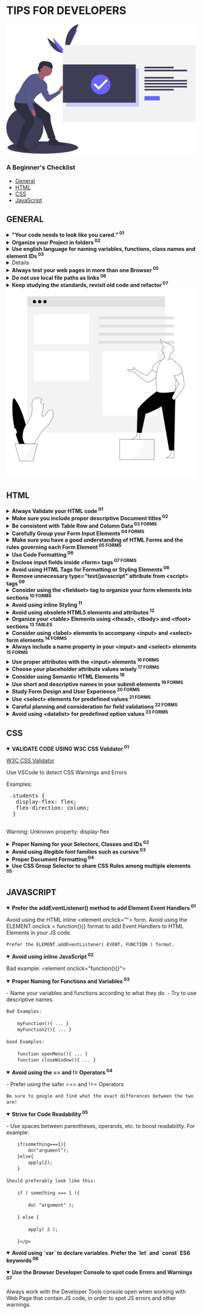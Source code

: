 # TIPS FOR DEVELOPERS

<img src="img/undraw_done_a34v.svg" alt="" width="500px">

### A Beginner's Checklist

- <a href="#general">General<a><br>
- <a href="#html">HTML<a><br>
- <a href="#css">CSS<a><br>
- <a href="#javascript">JavaScript<a><br>

## GENERAL

<details>

<summary><strong>"Your code needs to look like you cared."<sup> 01</sup></strong></summary>
  <p>The description says it all.</p>

</details>

<details>

<summary><strong>Organize your Project in folders<sup> 02</sup></strong></summary>
  <p>Place your CSS files in folders named <i>/css</i>, <i>/style</i> or something appropriate. Place your JavaScript files in a folder named <i>/js</i> or <i>/script</i> and your image files in folders named <i>/img</i>, <i>/images</i> or something appropriate.</p>
  <p>Example:</p>
  <ul style="list-style:none; font-weight:bold;">
  <li>/</li>
  <li>/css
  </li>
  <li>/img
  </li>
  <li>/js</li>
  </ul>
  <p>Example #2:</p>
  <ul style="list-style:none; font-weight:bold;">
  <li>/</li>
  <li>/style
  </li>
  <li>/images
  </li>
  <li>/scripts 
  </li>
  </ul>

</details>

<details>

<summary><strong>Use english language for naming variables, functions, class names and element IDs<sup> 03</sup></strong></summary>
  <p>Avoid Greek or Greeklish.</p>

</details>

<details>

<summary><strong>Choose Proper Color Sets for your Text and Buttons<sup> 04</sup></strong></summary>
  <p>Contrast and color use are vital to accessibility. Users, including users with visual disabilities, must be able to perceive content on the page.</p>
  <p><strong>Always check your color sets with one of the available Contrast Checking services:</strong></p>
  <ul>
  <li><a href="https://webaim.org/resources/contrastchecker/"><strong>Color Contrast Checker</strong> by WebAIM.org</a></li>
  <li><a href="https://contrastchecker.com/"><strong>Contrast Checker</strong> by Acart Communications</a></li>
  <li><a href="http://accessible-colors.com/"><strong>Accessible Colors</strong></a></li>
  </ul>
  <p>Bad Example:</p>
  <img src="./img/contrast-check-fail.jpg" alt="" >
  
  <p>Bad Example:</p>
  <img src="./img/improper-color-contrast.jpg" alt="" >
  

</details>

<details>

<summary><strong>Always test your web pages in more than one Browser<sup> 05</sup></strong></summary>

<p>Test with at least two or three different browsers and on several screen sizes.</p>
<p>Consider testing the web pages using the Browsers' mobile device emulators</p>

</details>

<details>

<summary><strong>Do not use local file paths as links<sup> 06</sup></strong></summary>
  <p style="color:tomato">Example (wrong):</p>
  <code>
  &lt;link href="C:\Users\John\Desktop\css\style.css" ...&gt;
  </code>
  <br/>
  <br/>
  <p style="color:limegreen">Example (correct):</p>
  <code>
  &lt;link href="./css/style.css" ...&gt;
  </code>

</details>

<details>

<summary><strong>Keep studying the standards, revisit old code and refactor<sup> 07</sup></strong></summary>
  <p>Make sure that you keep studying the HTML, CSS and JavaScript standards and revisit your old code and try to refactor it using the recently acquired knowledge.</p>
  <p>Study well-designed forms and interfaces that you commonly use (e.g. Gmail, Search Engines, Contact Forms, etc.) and try to apply the rules and styling guides to your own layouts and web pages.</p>

</details>

<img src="img/drawkit-content.svg" alt="" width="500px">

## HTML

<details>

<summary><strong>Always Validate your HTML code<sup> 01</sup></strong></summary>

  <p>- Validate your HTML code using the <a href="https://validator.w3.org/">W3C Validator</a></p>
  <p>- Use your Code Editor's or IDE built-in validation system or install the appropriate plugins or extensions.</p>
  <p>- For <a href="https://code.visualstudio.com/">Visual Studio Code</a> you can use the <a href="https://marketplace.visualstudio.com/items?itemName=mkaufman.HTMLHint">HTMLHint Extension</a>.</p>
  <p><strong>Examples of validation errors:</strong><p>

  <hr>

  <fieldset>
  <legend>Invalid Tags</legend>
  <p>Bad code: <code> &lt;/br&gt; </code></p>
  <p><strong>Invalid <code>&lt;/br&gt;</code> tag.</strong> It should be <code>&lt;br&gt;</code></p>
  </fieldset>

  <hr>

  <fieldset>
  <legend>Invalid ID names</legend>
  <p>Bad code: <code> &lt;input id="Date of birth2"&gt; </code></p>
  <p><strong>An ID must not contain whitespace.</strong></p>
  </fieldset>

  <hr>

  <fieldset>
  <legend>Invalid Element Nesting</legend>
  <p>Bad code: <code> &lt;a href="#"&gt; &lt;button&gt;Click Me&lt;/button&gt; &lt;/a&gt; </code></p>
  <p><strong>The element button must not appear as a descendant of the a element.</strong><a href="https://stackoverflow.com/questions/6393827/can-i-nest-a-button-element-inside-an-a-using-html5">Reference</a></p>
  </fieldset>
  
  <hr>
  
  <p>Example output of the the <a href="https://marketplace.visualstudio.com/items?itemName=mkaufman.HTMLHint">HTLMHint VSCode extension</a>:</p>
  <img src="img/htmlhint-errors.jpg" alt="" width="700px">




</details>

<details>

<summary><strong>Make sure you include proper descriptive Document titles<sup> 02</sup></strong></summary>
  <p>- Always use a <strong>&lt;title&gt;</strong> element inside the <strong>&lt;head&gt;</strong> tag</p>
  <p>- Avoid default Document titles placed by HTML Boilerplate files or Emmet abbreviations, like "Document"</p>

</details>

<details>

<summary><strong>Be consistent with Table Row and Column Data<sup> 03 FORMS</sup></strong></summary>
  <p>For example, input fields under each column must share common attributes:</p>
  <pre>
&lt;tr&gt;
	&lt;td&gt;&lt;input type=&quot;text&quot;&gt;&lt;/td&gt;
	&lt;td&gt;&lt;input type=&quot;number&quot;&gt;&lt;/td&gt;
&lt;tr&gt;
&lt;tr&gt;
	&lt;td&gt;&lt;input type=&quot;number&quot;&gt;&lt;/td&gt;	&lt;!-- This should have a type=&quot;text&quot; --&gt;
	&lt;td&gt;&lt;input type=&quot;number&quot;&gt;&lt;/td&gt;
&lt;tr&gt;
  </pre>

</details>

<details>

<summary><strong>Carefully Group your Form Input Elements<sup> 04 FORMS</sup></strong></summary>
<p>Recommendend Reading: <a href="https://mattstauffer.com/blog/a-little-trick-for-grouping-fields-in-an-html-form/">A little trick for grouping fields in an HTML form</a></p>

</details>

<details>

<summary><strong>Make sure you have a good understanding of HTML Forms and the rules governing each Form Element<sup> 05 FORMS</sup></strong></summary>
  <p>Validate your code to ensure you have no errors in your HTML forms:</p>
  <p>Avoid errors like placing the <strong>&lt;legend&gt;</strong> element outside of a <strong>&lt;fieldset&gt;</strong> element, and so forth.</p>
  <p><strong>Recommended Reading</strong> (Basics):</p>
  <a href="https://developer.mozilla.org/en-US/docs/Web/HTML/Element/form">- Form Element </a><br>
  <a href="https://developer.mozilla.org/en-US/docs/Web/HTML/Element/input">- Input Element </a><br>
  <a href="https://developer.mozilla.org/en-US/docs/Web/HTML/Element/label">- Label Element</a><br>
  <a href="https://developer.mozilla.org/en-US/docs/Web/HTML/Element/select">- Select Element</a><br>

</details>

<details>

<summary><strong>Use Code Formatting<sup> 06</sup></strong></summary>
  <ul>
  <li>Use indentation</li>
  <li>Reduce/remove unnecessary whitespace (newlines, tabs, etc.)</li>
  <li>Strive for consistency</li>
	<li>Use automated tools like the <strong>VSCode's</strong> <i>Format Document</i> command to format your code</li>
  </ul>
</details>

<details>

<summary><strong>Enclose input fields inside &lt;form&gt; tags<sup> 07 FORMS</sup></strong></summary>
  <p>For example, the <strong>&lt;input&gt;</strong> and <strong>&lt;select&gt;</strong> elements must be enclosed inside <strong>&lt;form&gt;</strong> tags.
  </p>

</details>

<details>

<summary><strong>Avoid using HTML Tags for Formatting or Styling Elements<sup> 08</sup></strong></summary>
  <p>Prefer CSS rules to stylize or format HTML elements</p>
  <p> Example: Avoid using &lt;br&gt; for spacing. Try using CSS properties like padding, margin, display, etc.</p>

</details>

<details>

<summary><strong>Remove unnecessary type="text/javascript" attribute from &lt;script&gt; tags<sup> 09</sup></strong></summary>
  <p><a href="https://stackoverflow.com/questions/14323376/do-html5-script-tag-need-type-javascript">Reference</a>
</p>

</details>

<details>

<summary><strong>Consider using the &lt;fieldset&gt; tag to organize your form elements into sections<sup> 10 FORMS</sup></strong></summary>
  <p><strong>Note:</strong> The &lt;fieldset&gt; elements should preferably be used to group two or more input elements.</p>

</details>

<details>

<summary><strong>Avoid using inline Styling<sup> 11</sup></strong></summary>
  <p>Bad Practice:</p>
  <code>&lt;element style="rule:value" ... &gt;&lt;/element&gt;</code>
  <hr>
  <p>Good Practice:</p>
  <p>Place your CSS inside <strong>&lt;style&gt;</strong> tags or external CSS files <strong>&lt;link rel="stylesheet"&gt;</strong></p>

</details>

<details>

<summary><strong>Avoid using obsolete HTML5 elements and attributes<sup> 12</sup></strong></summary>
  <p>Example: Do not use the <strong>cellspacing</strong> and <strong>cellpadding</strong> <strong>&lt;table&gt;</strong> attributes</p>
  <p><a href="https://stackoverflow.com/questions/6048913/in-html5-with-respect-to-tables-what-replaces-cellpadding-cellspacing-valign">Reference</a>
</p>

</details>

<details>

<summary><strong>Organize your &lt;table&gt; Elements using &lt;thead&gt;, &lt;tbody&gt; and &lt;tfoot&gt; sections<sup> 13 TABLES</sup></strong></summary>
<p>References: <a href="https://css-tricks.com/complete-guide-table-element/">A Complete Guide to the Table Element</a></p>

</details>

<details>

<summary><strong>Consider using &lt;label&gt; elements to accompany &lt;input&gt; and &lt;select&gt; form elements<sup> 14 FORMS</sup></strong></summary>
<p>References: <a href="https://developer.mozilla.org/en-US/docs/Web/HTML/Element/label">The label Element</a></p>

</details>

<details>

<summary><strong>Always include a name property in your &lt;input&gt; and &lt;select&gt; elements<sup> 15 FORMS</sup></strong></summary>
  <p>- Otherwise the input field values and selected options will never be send to the server.</p>
  <p>- Consider going through the documentation to ensure that you are placing the `name` attribute only on the elements that require it.</p>
  
  <p>References: <a href="https://html.com/attributes/input-name/">The <strong>name</strong> input attribute</a></p>

</details>

<details>

<summary><strong>Use proper attributes with the &lt;input&gt; elements<sup> 16 FORMS</sup></strong></summary>
  <p>Examples:</p>
  <p>The <strong>maxlength</strong> attribute is used only with the following input types: text, email, search, password, tel, or url</p>
  <p>For other control types, it is ignored.</p>
  <p><a href="https://stackoverflow.com/questions/18510845/maxlength-ignored-for-input-type-number-in-chrome">References</a></p>

</details>

<details>

<summary><strong>Choose your placeholder attribute values wisely<sup> 17 FORMS</sup></strong></summary>

 <p>Bad Example:</p>

 <pre>
 &lt;input type=&quot;text&quot; name=&quot;firstname&quot; placeholder=&quot;John&quot; ...&gt;&#10;
 &lt;input type=&quot;text&quot; name=&quot;lastname&quot; placeholder=&quot;Doe&quot; ...&gt;&#10;
 </pre>

 <hr>
 <p>Goog Example:</p>

 <pre>
    &lt;input type=&quot;text&quot; name=&quot;firstname&quot; placeholder=&quot;First Name&quot; ...&gt;&#10;
    &lt;input type=&quot;text&quot; name=&quot;lastname&quot; placeholder=&quot;Last Name&quot; ...&gt;&#10;</pre>

</details>

<details>

<summary><strong>Consider using Semantic HTML Elements<sup> 18</sup></strong></summary>

<p>Examples of non-semantic elements: &lt;div&gt; - Tells nothing about its content.</p>
<p>Examples of semantic elements: &lt;form&gt;, &lt;table&gt;, &lt;header&gt;, &lt;footer&gt;, &lt;section&gt; and &lt;article&gt; - Clearly define its content.</p>
<hr>
<p><a href="https://www.w3schools.com/html/html5_semantic_elements.asp">References</a></p>

</details>

<details>

<summary><strong>Use short and descriptive names in your submit elements<sup> 19 FORMS</sup></strong></summary>

<p>Avoid:</p>
<pre>
&lt;input type=&quot;submit&quot; value=&quot;Save Changes and Update your Database&quot;&gt;&#10;</pre>
<p>Instead use a short name and an optional description:</p>
<pre>
&lt;input type=&quot;submit&quot; value=&quot;Save&quot;&gt;&#10;&lt;p class=&quot;warning&quot;&gt;Save changes and update your database&lt;/p&gt;
</pre>
</p>

</details>



<details>

<summary><strong>Study Form Design and User Experience<sup> 20 FORMS</sup></strong></summary>

<p>A quick search for "guide to better html forms" and "html forms user experience" returned the following useful resources for designing and building better HTML Forms:</p>

- <a href="https://esri.github.io/calcite-web/guides/best-practices/forms/">Forms Best Practices:</a>

- <a href="https://developer.mozilla.org/en-US/docs/Learn/HTML/Forms/Styling_HTML_forms">Styling HTML forms</a>

- <a href="https://medium.com/@Vincentxia77/best-practices-of-6-essential-principles-for-web-form-design-f48bed4708fa">Best Practices of 6 Essential Principles for Web Form Design</a>

- <a href="https://medium.freecodecamp.org/a-step-by-step-guide-to-getting-started-with-html-forms-7f77ae4522b5">A step-by-step guide to getting started with HTML forms</a>

- <a href="https://www.crazyegg.com/blog/guides/great-form-ui-and-ux/">The Crazy Egg Guide to Great Form UI and UX</a>

- <a href="https://uxplanet.org/the-18-must-do-principles-in-the-form-design-fe89d0127c92">16 Tips that Will Improve Any Online Form</a>

- <a href="https://www.ventureharbour.com/form-design-best-practices/">58 Form Design Best Practices & Form UX Examples</a>

- <a href="https://ai.googleblog.com/2014/07/simple-is-better-making-your-web-forms.html">Simple is better - Making your web forms easy to use pays off</a>

- <a href="https://uxdesign.cc/the-ux-behind-designing-better-forms-d6ebe7a817d2">The UX behind designing better forms</a>

<p>Conclusion: Keep digging and search for additional resources!</p>

</details>


<details>

<summary><strong>Use &lt;select&gt; elements for predefined values<sup> 21 FORMS</sup></strong></summary>

<p>When specific input fields have predefined values, consider using &lt;select&gt; elements.</p>

</details>


<details>

<summary><strong>Careful planning and consideration for field validations<sup> 22 FORMS</sup></strong></summary>

 <p>Bad examples:</p>
 <p>Using advanced validation patterns without providing the user with proper instructions:</p>
 <pre>&lt;input type=&quot;text&quot; name=&quot;Course Stream&quot; required placeholder=&quot;Course Stream&quot; pattern=&quot;(#)[A-Z,a-z]{2,20}&quot;&gt;&#10;</pre>
 <p>In the example above, the user is stuck with a required field which requires a very specific pattern of characters to be entered. There is no information to inform the user about the required pattern.</p>

</details>

<details>

<summary><strong>Avoid using &lt;datalist&gt; for predefined option values<sup> 23 FORMS</sup></strong></summary>

<p>	When having a predefined list of options, consider using the &lt;select&gt; element instead of the &lt;datalist&gt;. The &lt;select&gt; element &quot;locks&quot; the users to a specific list of options, whereas the &lt;datalist&gt; enables them to enter arbitrary data and thus be able to submit invalid values.</p>
<hr>
<p><strong>When to Use a Datalist</strong></p>
<p>"Since datalists have no built-in mechanism to require that a user select a provided option, they are well suited for inputs that can accept any value. While the datalist suggests predefined values, the user is free to input any value."</p>

</details>

## CSS

<details open>

<summary><strong>VALIDATE CODE USING W3C CSS Validator<sup> 01</sup></strong></summary>

 <p><a href="https://jigsaw.w3.org/css-validator/validator">W3C CSS Validator</a></p>
 <p>Use VSCode to detect CSS Warnings and Errors</p>
 <p>Examples:</p>
 <pre>
 .students {
   display-flex: flex;
   flex-direction: column;
  }
  </pre>
  <p>Warning: Unknown property: display-flex</p>

</details>



<details>

<summary><strong>Proper Naming for your Selectors, Classes and IDs<sup> 02</sup></strong></summary>

  <p>For example, avoid class names like this:</p>
  <pre>.b { ... }</pre>
  <p>Instead, use something more descriptive:</p>
  <pre>.submit_button { ... }</pre>
  <p>Avoid using class names that correspond to HTML Tag names, e.g.</p>
  <pre>
    .h2 { ... }
    .p { ... }
   </pre>
   <p>Classes can and should be used on multiple elements.</p>
   <p>Classes should either describe the elements' role in the interface or what they do in terms of styling:</p>
   <pre>
   .title { ... }
   .submit_button { ... }
   .article { ... }
   </pre>
   <p>Bad choice of class names:</p>
   <pre>
   &lt;input class="button button1"&gt;
   <pre>
    <p>Better:</p>
    <pre>&lt;input class="submit_button button_border"&gt;</pre>

</details>



<details>

  <summary><strong>Avoid using illegible font families such as cursive<sup> 03</sup></strong></summary>
  <p>Avoid:<pre>font-family: cursive;</pre></p>
  <p>Prefer sans-serif fonts</p>

</details>


<details>

<summary><strong>Proper Document Formatting<sup> 04</sup></strong></summary>

  <p>- Consider using VSCode's 'Format Document' command to make your code more readable</p>
  <p>- Use a CSS Formatting Extension:</p>
  <p>Install: <a href="https://marketplace.visualstudio.com/items?itemName=lonefy.vscode-JS-CSS-HTML-formatter">JS-CSS-HTML Formatter Extension</a></p>
  <hr>
  <p>Before Formatting:</p>
  <img src="img/css-formatting-before.jpg" alt="">
  <p>After Formatting:</p>
  <img src="img/css-formatting-after.jpg" alt="">


</details>



<details>

<summary><strong>Use CSS Group Selector to share CSS Rules among multiple elements<sup> 05</sup></strong></summary>

  <p>Example (Before):</p>
  <pre>
	label {
		font-size: 20px;
	}

	input {
		font-size: 20px;
	}

	select {
		font-size: 20px;
	}

	legend {
		font-size: 20px;
	}
  </pre>
  <p>Example (After):</p<>
  <pre>
  label, input, select, legend {
    font-size: 20px;
  }</pre>

</details>

## JAVASCRIPT

<details open>

<summary><strong>Prefer the addEventListener() method to add Element Event Handlers<sup> 01</sup></strong></summary>

<p>	Avoid using the HTML inline &lt;element onclick=&quot;&quot;&gt; form.
	Avoid using the ELEMENT.onclick = function(){} format to add Event Handlers to HTML Elements in your JS code.

	Prefer the ELEMENT.addEventListener( EVENT, FUNCTION ) format.
</p>

</details>


<details open>

<summary><strong>Avoid using inline JavaScript<sup> 02</sup></strong></summary>

<p>Bad example:
&#9;&lt;element onclick=&quot;function(){}&quot;&gt;</p>

</details>


<details open>

<summary><strong>Proper Naming for Functions and Variables<sup> 03</sup></strong></summary>

<p>	- Name your variables and functions according to what they do. 
	- Try to use descriptive names. 

	Bad Examples:

		myFunction(){ ... }
		myFunction2(){ ... }

	Good Examples:

		function openMenu(){ ... }
		function closeWindow(){ ... }
</p>

</details>


<details open>

<summary><strong>Avoid using the == and != Operators<sup> 04</sup></strong></summary>

<p>
	- Prefer using the safer === and !== Operators
	
	Be sure to google and find what the exact differences between the two are!
</p>

</details>

<details open>

<summary><strong>Strive for Code Readability<sup> 05</sup></strong></summary>

<p>	- Use spaces between parentheses, operands, etc. to boost readability. For example:

		if(something===1){
			do("argument");
		}else{
			apply(2);
		}

	Should preferably look like this:

		if ( something === 1 ){

			do( "argument" );

		} else {

			apply( 2 );

		}</p>

</details>


<details open>

<summary><strong>Avoid using `var` to declare variables. Prefer the `let` and `const` ES6 keywords<sup> 06</sup></strong></summary>

<p></p>

</details>

<details open>

<summary><strong>Use the Browser Developer Console to spot code Errors and Warnings<sup> 07</sup></strong></summary>

<p>Always work with the Developer Tools console open when working with Web Page that contain JS code, in order to spot JS errors and other warnings.</p>

</details>
